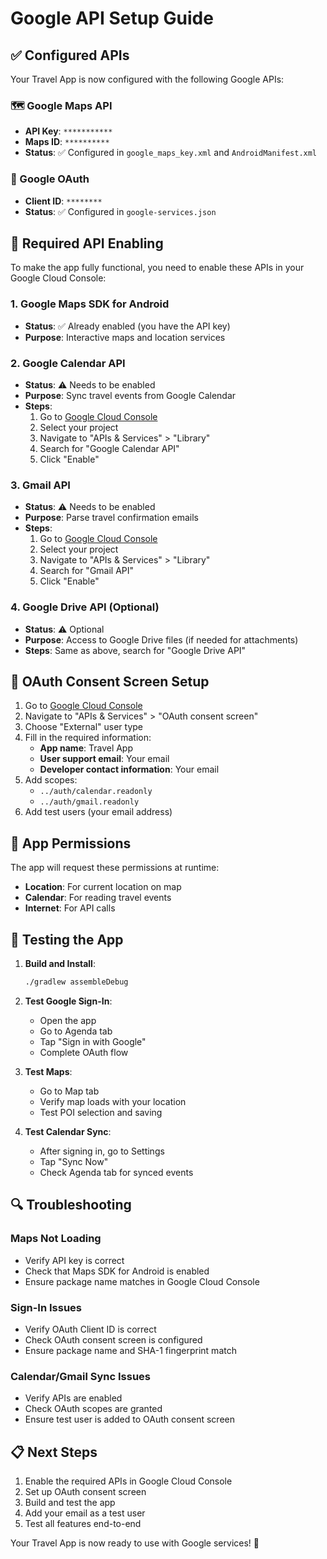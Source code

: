 # Google API Setup Guide

## ✅ Configured APIs

Your Travel App is now configured with the following Google APIs:

### 🗺️ Google Maps API
- **API Key**: `***********`
- **Maps ID**: `**********`
- **Status**: ✅ Configured in `google_maps_key.xml` and `AndroidManifest.xml`

### 🔐 Google OAuth
- **Client ID**: `********`
- **Status**: ✅ Configured in `google-services.json`

## 🔧 Required API Enabling

To make the app fully functional, you need to enable these APIs in your Google Cloud Console:

### 1. Google Maps SDK for Android
- **Status**: ✅ Already enabled (you have the API key)
- **Purpose**: Interactive maps and location services

### 2. Google Calendar API
- **Status**: ⚠️ Needs to be enabled
- **Purpose**: Sync travel events from Google Calendar
- **Steps**:
  1. Go to [Google Cloud Console](https://console.cloud.google.com/)
  2. Select your project
  3. Navigate to "APIs & Services" > "Library"
  4. Search for "Google Calendar API"
  5. Click "Enable"

### 3. Gmail API
- **Status**: ⚠️ Needs to be enabled
- **Purpose**: Parse travel confirmation emails
- **Steps**:
  1. Go to [Google Cloud Console](https://console.cloud.google.com/)
  2. Select your project
  3. Navigate to "APIs & Services" > "Library"
  4. Search for "Gmail API"
  5. Click "Enable"

### 4. Google Drive API (Optional)
- **Status**: ⚠️ Optional
- **Purpose**: Access to Google Drive files (if needed for attachments)
- **Steps**: Same as above, search for "Google Drive API"

## 🔑 OAuth Consent Screen Setup

1. Go to [Google Cloud Console](https://console.cloud.google.com/)
2. Navigate to "APIs & Services" > "OAuth consent screen"
3. Choose "External" user type
4. Fill in the required information:
   - **App name**: Travel App
   - **User support email**: Your email
   - **Developer contact information**: Your email
5. Add scopes:
   - `../auth/calendar.readonly`
   - `../auth/gmail.readonly`
6. Add test users (your email address)

## 📱 App Permissions

The app will request these permissions at runtime:
- **Location**: For current location on map
- **Calendar**: For reading travel events
- **Internet**: For API calls

## 🚀 Testing the App

1. **Build and Install**:
   ```bash
   ./gradlew assembleDebug
   ```

2. **Test Google Sign-In**:
   - Open the app
   - Go to Agenda tab
   - Tap "Sign in with Google"
   - Complete OAuth flow

3. **Test Maps**:
   - Go to Map tab
   - Verify map loads with your location
   - Test POI selection and saving

4. **Test Calendar Sync**:
   - After signing in, go to Settings
   - Tap "Sync Now"
   - Check Agenda tab for synced events

## 🔍 Troubleshooting

### Maps Not Loading
- Verify API key is correct
- Check that Maps SDK for Android is enabled
- Ensure package name matches in Google Cloud Console

### Sign-In Issues
- Verify OAuth Client ID is correct
- Check OAuth consent screen is configured
- Ensure package name and SHA-1 fingerprint match

### Calendar/Gmail Sync Issues
- Verify APIs are enabled
- Check OAuth scopes are granted
- Ensure test user is added to OAuth consent screen

## 📋 Next Steps

1. Enable the required APIs in Google Cloud Console
2. Set up OAuth consent screen
3. Build and test the app
4. Add your email as a test user
5. Test all features end-to-end

Your Travel App is now ready to use with Google services! 🎉
